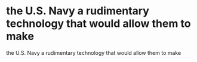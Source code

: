 # the U.S. Navy a rudimentary technology that would allow them to make

the U.S. Navy a rudimentary technology that would allow them to make